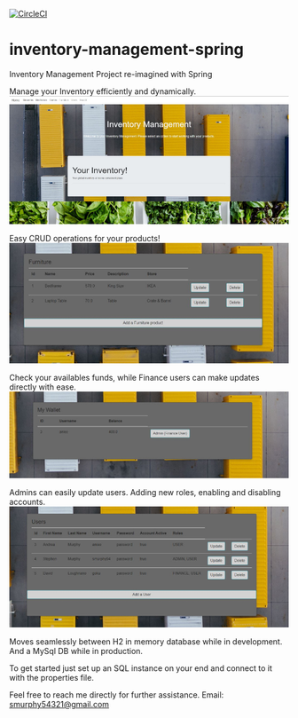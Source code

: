 [![CircleCI](https://circleci.com/gh/murphy1/inventory-management-spring.svg?style=svg)](https://circleci.com/gh/murphy1/inventory-management-spring)
# inventory-management-spring
Inventory Management Project re-imagined with Spring

Manage your Inventory efficiently and dynamically.
![Home](https://github.com/murphy1/inventory-management-spring/blob/master/src/main/resources/static/Homepage.jpg)


Easy CRUD operations for your products!
![Products](https://github.com/murphy1/inventory-management-spring/blob/master/src/main/resources/static/Furniture.jpg)


Check your availables funds, while Finance users can make updates directly with ease.
![Wallet](https://github.com/murphy1/inventory-management-spring/blob/master/src/main/resources/static/Wallet.jpg)


Admins can easily update users. Adding new roles, enabling and disabling accounts. 
![Users](https://github.com/murphy1/inventory-management-spring/blob/master/src/main/resources/static/Users_readme.jpg)


Moves seamlessly between H2 in memory database while in development. And a MySql DB while in production.

To get started just set up an SQL instance on your end and connect to it with the properties file.

Feel free to reach me directly for further assistance. Email: smurphy54321@gmail.com
